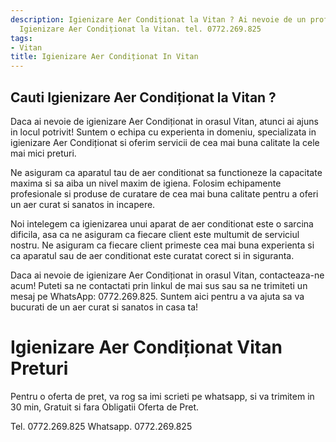 ```yaml
---
description: Igienizare Aer Condiționat la Vitan ? Ai nevoie de un profesionist in
  Igienizare Aer Condiționat la Vitan. tel. 0772.269.825
tags:
- Vitan
title: Igienizare Aer Condiționat In Vitan
---
```



## Cauti Igienizare Aer Condiționat la Vitan ?


Daca ai nevoie de igienizare Aer Condiționat in orasul Vitan, atunci ai ajuns in locul potrivit! Suntem o echipa cu experienta in domeniu, specializata in igienizare Aer Condiționat si oferim servicii de cea mai buna calitate la cele mai mici preturi. 

Ne asiguram ca aparatul tau de aer conditionat sa functioneze la capacitate maxima si sa aiba un nivel maxim de igiena. Folosim echipamente profesionale si produse de curatare de cea mai buna calitate pentru a oferi un aer curat si sanatos in incapere. 

Noi intelegem ca igienizarea unui aparat de aer conditionat este o sarcina dificila, asa ca ne asiguram ca fiecare client este multumit de serviciul nostru. Ne asiguram ca fiecare client primeste cea mai buna experienta si ca aparatul sau de aer conditionat este curatat corect si in siguranta. 

Daca ai nevoie de igienizare Aer Condiționat in orasul Vitan, contacteaza-ne acum! Puteti sa ne contactati prin linkul de mai sus sau sa ne trimiteti un mesaj pe WhatsApp: 0772.269.825. Suntem aici pentru a va ajuta sa va bucurati de un aer curat si sanatos in casa ta!

# Igienizare Aer Condiționat Vitan Preturi
Pentru o oferta de pret, va rog sa imi scrieti pe whatsapp, si va trimitem in 30 min, Gratuit si fara Obligatii Oferta de Pret.

Tel. 0772.269.825
Whatsapp. 0772.269.825